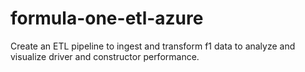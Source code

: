 # formula-one-etl-azure
Create an ETL pipeline to ingest and transform f1 data to analyze and visualize driver and constructor performance.
